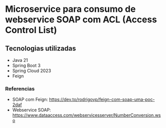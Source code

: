 # Microservice para consumo de webservice SOAP com ACL (Access Control List)

## Tecnologias utilizadas
- Java 21
- Spring Boot 3
- Spring Cloud 2023
- Feign

### Referencias
- SOAP com Feign: https://dev.to/rodrigovp/feign-com-soap-uma-poc-2daf
- Webservice SOAP: https://www.dataaccess.com/webservicesserver/NumberConversion.wso